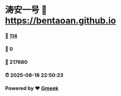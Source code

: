 # 涛安一号 :link: https://bentaoan.github.io 
### :page_facing_up: [114](https://bentaoan.github.io/tag.html) 
### :speech_balloon: 0 
### :hibiscus: 217680 
### :alarm_clock: 2025-08-18 22:50:23 
### Powered by :heart: [Gmeek](https://github.com/Meekdai/Gmeek)
